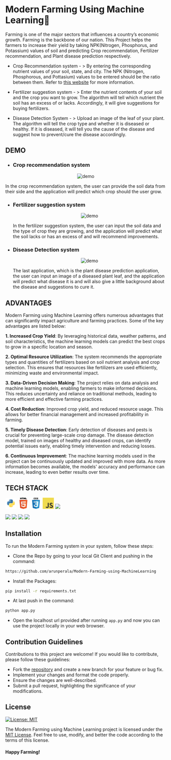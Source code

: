 # Modern Farming Using Machine Learning🌱
Farming is one of the major sectors that influences a country’s economic growth. Farming is the backbone of our nation. This Project helps the farmers to increase their yield by taking NPK(Nitrogen, Phosphorus, and Potassium) values of soil and predicting Crop recommendation, Fertilizer recommendation, and Plant disease prediction respectively. 

- Crop Recommendation system - > By entering the corresponding nutrient values of your soil, state, and city. The NPK (Nitrogen, Phosphorous, and Pottasium) values to be entered should be the ratio between them. Refer to [this website](https://www.gardeningknowhow.com/garden-how-to/soil-fertilizers/fertilizer-numbers-npk.htm) for more information.

- Fertilizer suggestion system - > Enter the nutrient contents of your soil and the crop you want to grow. The algorithm will tell which nutrient the soil has an excess of or lacks. Accordingly, it will give suggestions for buying fertilizers.

- Disease Detection System - > Upload an image of the leaf of your plant. The algorithm will tell the crop type and whether it is diseased or healthy. If it is diseased, it will tell you the cause of the disease and suggest how to prevent/cure the disease accordingly.
  
## DEMO

- ### Crop recommendation system
 <p align="center">
  <img src="https://media.giphy.com/media/90JbjdAa5nDq3TJh5u/giphy.gif" alt="demo" width="550" height="300">
 </p>
     In the crop recommendation system, the user can provide the soil data from their side and the application will predict which crop should the user grow.
    
- ### Fertilizer suggestion system
  <p align="center">
  <img src="https://media.giphy.com/media/FLftUXMFo8N2bBjAXq/giphy.gif" alt="demo" width="550" height="300">
  </p>
     In the fertilizer suggestion system, the user can input the soil data and the type of crop they are growing, and the application will predict what the soil lacks or has an excess of and will recommend improvements. 


- ### Disease Detection system
  <p align="center">
  <img src="https://media.giphy.com/media/90JbjdAa5nDq3TJh5u/giphy.gif" alt="demo" width="550" height="300">
  </p>
    The last application, which is the plant disease prediction application, the user can input an image of a diseased plant leaf, and the application will predict what disease it is and will also give a little background about the disease and suggestions to cure it.

## ADVANTAGES 
Modern Farming using Machine Learning offers numerous advantages that can significantly impact agriculture and farming practices. Some of the key advantages are listed below:

 **1. Increased Crop Yield**: By leveraging historical data, weather patterns, and soil characteristics, the machine learning models can predict the best crops to grow in a specific location and season.
 
 **2. Optimal Resource Utilization**: The system recommends the appropriate types and quantities of fertilizers based on soil nutrient analysis and crop selection. This ensures that resources like fertilizers are used efficiently, minimizing waste and environmental impact.
 
**3. Data-Driven Decision Making**: The project relies on data analysis and machine learning models, enabling farmers to make informed decisions. This reduces uncertainty and reliance on traditional methods, leading to more efficient and effective farming practices.

**4. Cost Reduction**: Improved crop yield, and reduced resource usage. This allows for better financial management and increased profitability in farming.

**5. Timely Disease Detection**: Early detection of diseases and pests is crucial for preventing large-scale crop damage. The disease detection model, trained on images of healthy and diseased crops, can identify potential issues early, enabling timely intervention and reducing losses.

**6. Continuous Improvement**: The machine learning models used in the project can be continuously updated and improved with more data. As more information becomes available, the models' accuracy and performance can increase, leading to even better results over time.


## TECH STACK
<code><img height="35" src="https://raw.githubusercontent.com/github/explore/80688e429a7d4ef2fca1e82350fe8e3517d3494d/topics/python/python.png"></code>
<code><img height="35" src="https://raw.githubusercontent.com/github/explore/80688e429a7d4ef2fca1e82350fe8e3517d3494d/topics/html/html.png"></code>
<code><img height="35" src="https://raw.githubusercontent.com/github/explore/80688e429a7d4ef2fca1e82350fe8e3517d3494d/topics/css/css.png"></code>
<code><img height="35" src="https://raw.githubusercontent.com/github/explore/80688e429a7d4ef2fca1e82350fe8e3517d3494d/topics/javascript/javascript.png"></code>
<code><img height="35" src="https://github.com/tomchen/stack-icons/raw/master/logos/bootstrap.svg"></code>

<code><img height="30" src="https://raw.githubusercontent.com/numpy/numpy/7e7f4adab814b223f7f917369a72757cd28b10cb/branding/icons/numpylogo.svg"></code>
<code><img height="30" src="https://raw.githubusercontent.com/pandas-dev/pandas/761bceb77d44aa63b71dda43ca46e8fd4b9d7422/web/pandas/static/img/pandas.svg"></code>
<code><img height="34" src="https://upload.wikimedia.org/wikipedia/commons/thumb/0/05/Scikit_learn_logo_small.svg/1280px-Scikit_learn_logo_small.svg.png"></code>
<code><img height="30" src="https://matplotlib.org/_static/logo2.svg"></code>


## Installation

To run the Modern Farming system in your system, follow these steps:
- Clone the Repo by going to your local Git Client and pushing in the command: 

```sh
https://github.com/arunperala/Modern-Farming-using-MachineLearning
```

- Install the Packages: 
```sh
pip install -r requirements.txt
```

- At last push in the command:
```sh
python app.py
```

- Open the localhost url provided after running `app.py` and now you can use the project locally in your web browser.

  
## Contribution Guidelines
Contributions to this project are welcome! If you would like to contribute, please follow these guidelines:
- Fork the [repository](https://github.com/arunperala/Modern-Farming-using-MachineLearning) and create a new branch for your feature or bug fix.
- Implement your changes and format the code properly.
- Ensure the changes are well-described.
- Submit a pull request, highlighting the significance of your modifications.



## License
[![License: MIT](https://img.shields.io/badge/License-MIT-yellow.svg)](https://opensource.org/licenses/MIT)

The Modern Farming using Machine Learning project is licensed under the [MIT License](https://opensource.org/licenses/MIT). Feel free to use, modify, and better the code according to the terms of this license.
#### Happy Farming!
